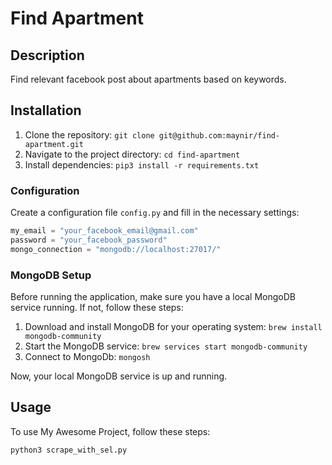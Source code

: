 # Find Apartment

## Description
Find relevant facebook post about apartments based on keywords.

## Installation
1. Clone the repository: `git clone git@github.com:maynir/find-apartment.git`
2. Navigate to the project directory: `cd find-apartment`
3. Install dependencies: `pip3 install -r requirements.txt`

### Configuration

Create a configuration file `config.py` and fill in the necessary settings:

```python
my_email = "your_facebook_email@gmail.com"
password = "your_facebook_password"
mongo_connection = "mongodb://localhost:27017/"
```

### MongoDB Setup
Before running the application, make sure you have a local MongoDB service running. If not, follow these steps:

1. Download and install MongoDB for your operating system: `brew install mongodb-community`
2. Start the MongoDB service: `brew services start mongodb-community`
3. Connect to MongoDb: `mongosh`

Now, your local MongoDB service is up and running.

## Usage
To use My Awesome Project, follow these steps:

```bash
python3 scrape_with_sel.py
```
